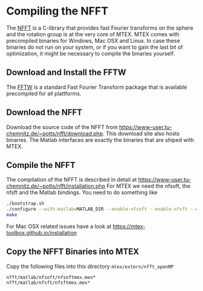 # Compiling the NFFT #

The [NFFT](https://www-user.tu-chemnitz.de/~potts/nfft/index.php) is a C-library that provides fast Fourier transforms on the 
sphere and the rotation group is at the very core of MTEX. MTEX comes with precompiled binaries for Windows, Mac OSX and Linux. 
In case these binaries do not run on your system, or if you want to gain the last bit of optimization, it might be necessary
to compile the binaries yourself.

## Download and Install the FFTW ##
The [FFTW](http://www.fftw.org/) is a standard Fast Fourier Transform package that is available precompiled for all plattforms. 

## Download the NFFT ##
Download the source code of the NFFT from https://www-user.tu-chemnitz.de/~potts/nfft/download.php. 
This download site also hosts binaries. The Matlab interfaces are exactly the binaries that are shiped with MTEX. 

## Compile the NFFT ##
The compilation of the NFFT is described in detail at https://www-user.tu-chemnitz.de/~potts/nfft/installation.php
For MTEX we need the nfsoft, the nfsft and the Matlab bindings. You need to do something like

``` bash
./bootstrap.sh 
./configure --with-matlab=MATLAB_DIR --enable-nfsoft --enable-nfsft --enable-openmp --enable-portable-binary 
make
```
For Mac OSX related issues have a look at https://mtex-toolbox.github.io/installation

## Copy the NFFT Binaries into MTEX ##
Copy the following files into this directory `mtex/extern/nfft_openMP`
```
nfft/matlab/nfsoft/nfsoftmex.mex* 
nfft/matlab/nfsft/nfsftmex.mex* 
```
